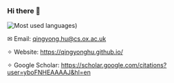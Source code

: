### Hi there 👋

<!--
**XingruiWang/XingruiWang** is a ✨ _special_ ✨ repository because its `README.md` (this file) appears on your GitHub profile.

Here are some ideas to get you started:

- 🔭 I’m currently working on ...
- 🌱 I’m currently learning ...
- 👯 I’m looking to collaborate on ...
- 🤔 I’m looking for help with ...
- 💬 Ask me about ...
- 📫 How to reach me: ...
- 😄 Pronouns: ...
- ⚡ Fun fact: ...
-->

![Most used languages](https://github-readme-stats.vercel.app/api/top-langs/?username=XingruiWang&hide=JupyterNotebook))

✉ Email: qingyong.hu@cs.ox.ac.uk

✧ Website: https://qingyonghu.github.io/

✧ Google Scholar: https://scholar.google.com/citations?user=yboFNHEAAAAJ&hl=en
